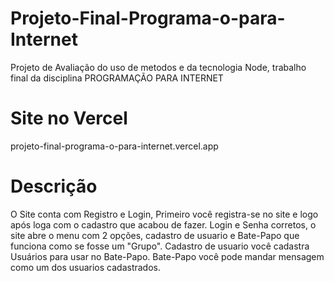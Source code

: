 # Projeto-Final-Programa-o-para-Internet
Projeto de Avaliação do uso de metodos e da tecnologia Node, trabalho final da disciplina PROGRAMAÇÃO PARA INTERNET

# Site no Vercel
projeto-final-programa-o-para-internet.vercel.app

# Descrição
O Site conta com Registro e Login, Primeiro você registra-se no site e logo após loga com o cadastro que acabou de fazer.
Login e Senha corretos, o site abre o menu com 2 opções, cadastro de usuario e Bate-Papo que funciona como se fosse um "Grupo".
Cadastro de usuario você cadastra Usuários para usar no Bate-Papo.
Bate-Papo você pode mandar mensagem como um dos usuarios cadastrados.
